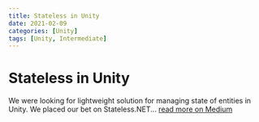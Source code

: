 ```yaml
---
title: Stateless in Unity
date: 2021-02-09
categories: [Unity]
tags: [Unity, Intermediate]
---
```


# Stateless in Unity

We were looking for lightweight solution for managing state of entities in Unity. We placed our bet on Stateless.NET... [read more on Medium](https://medium.com/@gbrosgames/stateless-in-unity-8a0f6db30307)